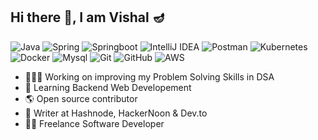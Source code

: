 ## Hi there 👋, I am Vishal 🪔

![Java](https://img.shields.io/badge/Java-ED8B00?style=for-the-badge&logo=Java&logoColor=white)
![Spring](https://img.shields.io/badge/Spring-6DB33F?style=for-the-badge&logo=spring&logoColor=white)
![Springboot](https://img.shields.io/badge/Spring_Boot-F2F4F9?style=for-the-badge&logo=spring-boot)
![IntelliJ IDEA](https://img.shields.io/badge/IntelliJ-521369.svg?style=for-the-badge&logo=intellij-idea&logoColor=white)
![Postman](https://img.shields.io/badge/Postman-FF6C37?style=for-the-badge&logo=postman&logoColor=white)
![Kubernetes](https://img.shields.io/badge/kubernetes-%23326ce5.svg?style=for-the-badge&logo=kubernetes&logoColor=white)
![Docker](https://img.shields.io/badge/docker-%230db7ed.svg?style=for-the-badge&logo=docker&logoColor=white)
![Mysql](https://img.shields.io/badge/MySQL-005C84?style=for-the-badge&logo=mysql&logoColor=white)
![Git](https://img.shields.io/badge/git-%23F05033.svg?style=for-the-badge&logo=git&logoColor=white)
![GitHub](https://img.shields.io/badge/github-%23121011.svg?style=for-the-badge&logo=github&logoColor=white)
![AWS](https://img.shields.io/badge/AWS-%23FF9990.svg?style=for-the-badge&logo=amazon-aws&logoColor=white)

- 🧑🏻‍💻 Working on improving my Problem Solving Skills in DSA
- 🦿 Learning Backend Web Developement 
- 🌎 Open source contributor
- 📝 Writer at Hashnode, HackerNoon & Dev.to
-  👨‍💻 Freelance Software Developer


